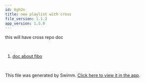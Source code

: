 ```yaml
---
id: 6gh2x
title: new playlist with cross
file_version: 1.1.2
app_version: 1.5.0
---
```


<!-- Intro - Do not remove this comment -->
this will have cross repo doc

<br/>

<!-- Steps - Do not remove this comment -->
1. [doc about fibo](/repos/Z2l0aHViJTNBJTNBdG8tYmUtcmVtb3ZlZC0xJTNBJTNBZXJhbi1zd2ltbQ==/docs/pqzle)


<br/>

This file was generated by Swimm. [Click here to view it in the app](/repos/Z2l0aHViJTNBJTNBdDElM0ElM0FlcmFuLXN3aW1t/playlists/6gh2x).
